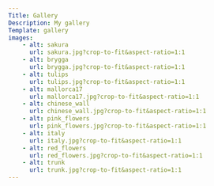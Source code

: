 ```yaml
---
Title: Gallery
Description: My gallery
Template: gallery
images:
    - alt: sakura
      url: sakura.jpg?crop-to-fit&aspect-ratio=1:1
    - alt: brygga
      url: brygga.jpg?crop-to-fit&aspect-ratio=1:1
    - alt: tulips
      url: tulips.jpg?crop-to-fit&aspect-ratio=1:1
    - alt: mallorca17
      url: mallorca17.jpg?crop-to-fit&aspect-ratio=1:1
    - alt: chinese_wall
      url: chinese_wall.jpg?crop-to-fit&aspect-ratio=1:1
    - alt: pink_flowers
      url: pink_flowers.jpg?crop-to-fit&aspect-ratio=1:1
    - alt: italy
      url: italy.jpg?crop-to-fit&aspect-ratio=1:1
    - alt: red_flowers
      url: red_flowers.jpg?crop-to-fit&aspect-ratio=1:1
    - alt: trunk
      url: trunk.jpg?crop-to-fit&aspect-ratio=1:1
---
```




